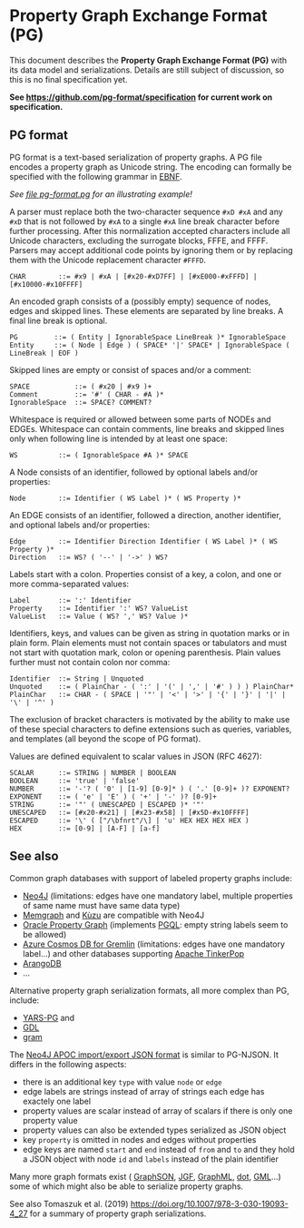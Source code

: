 # Property Graph Exchange Format (PG)

This document describes the **Property Graph Exchange Format (PG)** with its
data model and serializations. Details are still subject of discussion, so this
is no final specification yet.

**See <https://github.com/pg-format/specification> for current work on specification.**

## PG format

PG format is a text-based serialization of property graphs.
A PG file encodes a property graph as Unicode string. The encoding can formally
be specified with the following grammar in
[EBNF](https://www.w3.org/TR/xml/#sec-notation).

*See [file pg-format.pg](./pg-format.pg) for an illustrating example!*

A parser must replace both the two-character sequence `#xD #xA` and any `#xD`
that is not followed by `#xA` to a single `#xA` line break character before
further processing. After this normalization accepted characters include all
Unicode characters, excluding the surrogate blocks, FFFE, and FFFF. Parsers
may accept additional code points by ignoring them or by replacing them with the
Unicode replacement character `#FFFD`.

~~~ebnf
CHAR	    ::= #x9 | #xA | [#x20-#xD7FF] | [#xE000-#xFFFD] | [#x10000-#x10FFFF]
~~~

An encoded graph consists of a (possibly empty) sequence of nodes, edges and
skipped lines. These elements are separated by line breaks. A final line break
is optional.

~~~ebnf
PG         ::= ( Entity | IgnorableSpace LineBreak )* IgnorableSpace
Entity     ::= ( Node | Edge ) ( SPACE* '|' SPACE* | IgnorableSpace ( LineBreak | EOF )
~~~

Skipped lines are empty or consist of spaces and/or a comment:

~~~ebnf
SPACE           ::= ( #x20 | #x9 )+
Comment         ::= '#' ( CHAR - #A )*
IgnorableSpace  ::= SPACE? COMMENT?
~~~

Whitespace is required or allowed between some parts of NODEs and EDGEs.
Whitespace can contain comments, line breaks and skipped lines only when
following line is intended by at least one space:

~~~ebnf
WS          ::= ( IgnorableSpace #A )* SPACE
~~~

A Node consists of an identifier, followed by optional labels and/or properties:

~~~ebnf
Node        ::= Identifier ( WS Label )* ( WS Property )*
~~~

An EDGE consists of an identifier, followed a direction, another identifier,
and optional labels and/or properties:

~~~ebnf
Edge        ::= Identifier Direction Identifier ( WS Label )* ( WS Property )*
Direction   ::= WS? ( '--' | '->' ) WS?
~~~

Labels start with a colon. Properties consist of a key, a colon, and one or
more comma-separated values:

~~~
Label       ::= ':' Identifier
Property    ::= Identifier ':' WS? ValueList
ValueList   ::= Value ( WS? ',' WS? Value )*
~~~

Identifiers, keys, and values can be given as string in quotation marks or in
plain form. Plain elements must not contain spaces or tabulators and must not
start with quotation mark, colon or opening parenthesis. Plain values further
must not contain colon nor comma:

~~~ebnf
Identifier  ::= String | Unquoted
Unquoted    ::= ( PlainChar - ( ':' | '(' | ',' | '#' ) ) ) PlainChar*
PlainChar   ::= CHAR - ( SPACE | '"' | '<' | '>' | '{' | '}' | '|' | '\' | '^' )
~~~

The exclusion of bracket characters is motivated by the ability to make use of
these special characters to define extensions such as queries, variables, and
templates (all beyond the scope of PG format).

Values are defined equivalent to scalar values in JSON (RFC 4627):

~~~ebnf
SCALAR      ::= STRING | NUMBER | BOOLEAN
BOOLEAN     ::= 'true' | 'false' 
NUMBER      ::= '-'? ( '0' | [1-9] [0-9]* ) ( '.' [0-9]+ )? EXPONENT?  
EXPONENT    ::= ( 'e' | 'E' ) ( '+' | '-' )? [0-9]+
STRING      ::= '"' ( UNESCAPED | ESCAPED )* '"'
UNESCAPED   ::= [#x20-#x21] | [#x23-#x58] | [#x5D-#x10FFFF]
ESCAPED     ::= '\' ( ["/\bfnrt"/\] | 'u' HEX HEX HEX HEX )
HEX         ::= [0-9] | [A-F] | [a-f]
~~~


## See also

Common graph databases with support of labeled property graphs include:

- [Neo4J](https://neo4j.com/) (limitations: edges have one mandatory label, multiple properties of same name must have same data type)
- [Memgraph](https://memgraph.com/) and [Kùzu](https://kuzudb.com) are compatible with Neo4J
- [Oracle Property Graph](https://docs.oracle.com/en/database/oracle/property-graph/index.html) (implements [PGQL](https://pgql-lang.org/): empty string labels seem to be allowed)
- [Azure Cosmos DB for Gremlin](https://learn.microsoft.com/azure/cosmos-db/gremlin/) (limitations: edges have one mandatory label...) and other databases supporting [Apache TinkerPop](https://tinkerpop.apache.org/)
- [ArangoDB](https://arangodb.com/)
- ...

Alternative property graph serialization formats, all more complex than PG, include:

- [YARS-PG](https://github.com/lszeremeta/yarspg) and
- [GDL](https://github.com/s1ck/gdl)
- [gram](https://github.com/gram-data/gram-js)

The [Neo4J APOC import/export JSON format](https://neo4j.com/labs/apoc/4.1/export/json/) is similar to PG-NJSON. It differs in the following aspects:

- there is an additional key `type` with value `node` or `edge`
- edge labels are strings instead of array of strings each edge has exactely one label
- property values are scalar instead of array of scalars if there is only one property value
- property values can also be extended types serialized as JSON object
- key `property` is omitted in nodes and edges without properties
- edge keys are named `start` and `end` instead of `from` and `to` and they hold a JSON object with node `id` and `labels` instead of the plain identifier

Many more graph formats exist (
[GraphSON](https://tinkerpop.apache.org/docs/3.7.1/dev/io/#graphson),
[JGF](http://jsongraphformat.info/),
[GraphML](http://graphml.graphdrawing.org/),
[dot](https://graphviz.org/doc/info/lang.html),
[GML](https://en.wikipedia.org/wiki/Graph_Modelling_Language)...)
some of which might also be able to serialize property graphs.

See also Tomaszuk et al. (2019) <https://doi.org/10.1007/978-3-030-19093-4_27> for a summary of property graph serializations.

